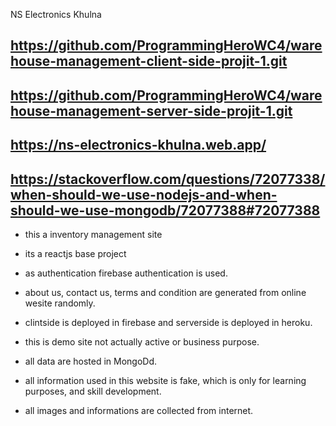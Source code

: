 <!-- SITE NAME  -->
NS Electronics Khulna
<!-- client-side Git Link -->
##  https://github.com/ProgrammingHeroWC4/warehouse-management-client-side-projit-1.git

<!-- Server-side Git Link -->
## https://github.com/ProgrammingHeroWC4/warehouse-management-server-side-projit-1.git 

 <!-- Live Website Link -->
 ## https://ns-electronics-khulna.web.app/

 <!-- Stackoverflow Question Link -->
 ##  https://stackoverflow.com/questions/72077338/when-should-we-use-nodejs-and-when-should-we-use-mongodb/72077388#72077388 



 <!-- note -->
* this a inventory management site
* its a reactjs base project
* as authentication firebase authentication is used.
* about us, contact us, terms and condition are generated from online wesite randomly.
* clintside is deployed in firebase and serverside is deployed in heroku. 

* this is demo site not actually active or business purpose.
* all data are hosted in MongoDd.
* all information used in this website is fake, which is only for learning purposes, and skill development. 
* all images and informations are collected from internet. 

<!-- note -->